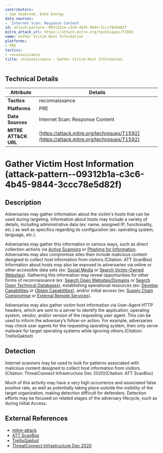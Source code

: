 ```yaml
---
contributors:
- Sam Seabrook, Duke Energy
data_sources:
- 'Internet Scan: Response Content'
id: attack-pattern--09312b1a-c3c6-4b45-9844-3ccc78e5d82f
mitre_attack_url: https://attack.mitre.org/techniques/T1592
name: Gather Victim Host Information
platforms:
- PRE
tactics:
- reconnaissance
title: reconnaissance - Gather Victim Host Information
---
```


## Technical Details

| Attribute | Details |
|-----------|----------|
| **Tactics** | reconnaissance |
| **Platforms** | PRE |
| **Data Sources** | Internet Scan: Response Content |
| **MITRE ATT&CK URL** | [https://attack.mitre.org/techniques/T1592](https://attack.mitre.org/techniques/T1592) |

# Gather Victim Host Information (attack-pattern--09312b1a-c3c6-4b45-9844-3ccc78e5d82f)

## Description
Adversaries may gather information about the victim's hosts that can be used during targeting. Information about hosts may include a variety of details, including administrative data (ex: name, assigned IP, functionality, etc.) as well as specifics regarding its configuration (ex: operating system, language, etc.).

Adversaries may gather this information in various ways, such as direct collection actions via [Active Scanning](https://attack.mitre.org/techniques/T1595) or [Phishing for Information](https://attack.mitre.org/techniques/T1598). Adversaries may also compromise sites then include malicious content designed to collect host information from visitors.(Citation: ATT ScanBox) Information about hosts may also be exposed to adversaries via online or other accessible data sets (ex: [Social Media](https://attack.mitre.org/techniques/T1593/001) or [Search Victim-Owned Websites](https://attack.mitre.org/techniques/T1594)). Gathering this information may reveal opportunities for other forms of reconnaissance (ex: [Search Open Websites/Domains](https://attack.mitre.org/techniques/T1593) or [Search Open Technical Databases](https://attack.mitre.org/techniques/T1596)), establishing operational resources (ex: [Develop Capabilities](https://attack.mitre.org/techniques/T1587) or [Obtain Capabilities](https://attack.mitre.org/techniques/T1588)), and/or initial access (ex: [Supply Chain Compromise](https://attack.mitre.org/techniques/T1195) or [External Remote Services](https://attack.mitre.org/techniques/T1133)).

Adversaries may also gather victim host information via User-Agent HTTP headers, which are sent to a server to identify the application, operating system, vendor, and/or version of the requesting user agent. This can be used to inform the adversary’s follow-on action. For example, adversaries may check user agents for the requesting operating system, then only serve malware for target operating systems while ignoring others.(Citation: TrellixQakbot)

## Detection
Internet scanners may be used to look for patterns associated with malicious content designed to collect host information from visitors.(Citation: ThreatConnect Infrastructure Dec 2020)(Citation: ATT ScanBox)

Much of this activity may have a very high occurrence and associated false positive rate, as well as potentially taking place outside the visibility of the target organization, making detection difficult for defenders. Detection efforts may be focused on related stages of the adversary lifecycle, such as during Initial Access.

## External References
- [mitre-attack](https://attack.mitre.org/techniques/T1592)
- [ATT ScanBox](https://cybersecurity.att.com/blogs/labs-research/scanbox-a-reconnaissance-framework-used-on-watering-hole-attacks)
- [TrellixQakbot](https://www.trellix.com/blogs/research/qakbot-evolves-to-onenote-malware-distribution/)
- [ThreatConnect Infrastructure Dec 2020](https://threatconnect.com/blog/infrastructure-research-hunting/)
